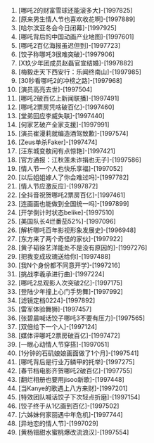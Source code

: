 
1. [哪吒2的财富雪球还能滚多大]-[1997825]
1. [原来男生情人节也喜欢收花啊]-[1997889]
1. [哈尔滨亚冬会今日闭幕]-[1997925]
1. [哪吒背后的中国动画产业地图]-[1997601]
1. [哪吒2百亿海报虽迟但到]-[1997723]
1. [饺子称哪吒3很难突破]-[1997906]
1. [X玖少年团成员赵磊官宣结婚]-[1997882]
1. [梅毅走天下西安行：乐闻终南山]-[1997985]
1. [30秒看哪吒2的冲榜之路]-[1997968]
1. [演员高亮去世]-[1997504]
1. [哪吒2破百亿上新闻联播]-[1997491]
1. [哪吒2票房凭啥破百亿]-[1997460]
1. [堂弟回应李威失联]-[1997440]
1. [何家艺破产全家支援]-[1997991]
1. [演员崔漫莉就编造酒驾致歉]-[1997574]
1. [Zeus单杀Faker]-[1997474]
1. [汪东城变敖闰有点惊艳]-[1997421]
1. [官方通报：江秋莲未诈捐也无子]-[1997586]
1. [情人节一个人也快乐享福]-[1997052]
1. [以后姐姐嫁人了你会难过吗]-[1997782]
1. [情人节应激反应]-[1997872]
1. [全抖音祝贺哪吒2票房百亿]-[1997461]
1. [连画画也能做到全国统一吗]-[1997899]
1. [开学倒计时状态belike]-[1997510]
1. [美国队长4烂番茄52%]-[1997096]
1. [解析哪吒百年影视形象发展史]-[1996948]
1. [东方来了两个奇怪的家伙]-[1997922]
1. [黄子韬徐艺洋能处不是没有原因的]-[1997276]
1. [把我变成玫瑰送给你]-[1997488]
1. [我N个身份都不同意开学]-[1997216]
1. [挑战李羲承进行曲]-[1997224]
1. [哪吒2总观影人次突破2亿]-[1997175]
1. [登陆少年撞上心门手势舞]-[1997992]
1. [滤镜定档0224]-[1997892]
1. [雷军体验舞狮]-[1997457]
1. [张碧晨喊话饺子哪吒3不要有压力]-[1997565]
1. [双倍给下一个人]-[1997124]
1. [媒体评哪吒2票房破百亿]-[1997472]
1. [一眼心动情人节穿搭]-[1997051]
1. [1分钟的石矶娘娘画面做了1个月]-[1997541]
1. [哪吒背后是行业万鳞甲的托举]-[1997275]
1. [春节档电影齐贺哪吒2破百亿]-[1997755]
1. [翻烂相册也要用jisoo新歌]-[1997448]
1. [当Kanye的歌遇上八方来财]-[1997201]
1. [特效团队喊话饺子下次轻点折磨]-[1997154]
1. [饺子终于从1亿画到百亿]-[1997502]
1. [六姊妹何家丽遇中年危机]-[1997744]
1. [异地恋的情人节]-[1997029]
1. [黄杨钿甜水蜜桃爆改流浪汉]-[1997554]